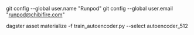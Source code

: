 git config --global user.name "Runpod"
git config --global user.email "runpod@chibifire.com"

dagster asset materialize -f  train_autoencoder.py --select autoencoder_512
